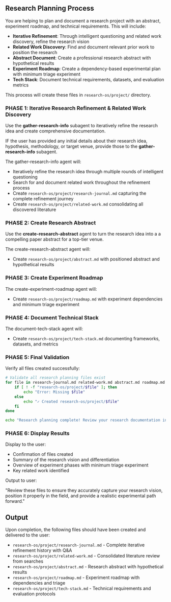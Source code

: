 ## Research Planning Process

You are helping to plan and document a research project with an abstract, experiment roadmap, and technical requirements. This will include:

- **Iterative Refinement**: Through intelligent questioning and related work discovery, refine the research vision
- **Related Work Discovery**: Find and document relevant prior work to position the research
- **Abstract Document**: Create a professional research abstract with hypothetical results
- **Experiment Roadmap**: Create a dependency-based experimental plan with minimum triage experiment
- **Tech Stack**: Document technical requirements, datasets, and evaluation metrics

This process will create these files in `research-os/project/` directory.

### PHASE 1: Iterative Research Refinement & Related Work Discovery

Use the **gather-research-info** subagent to iteratively refine the research idea and create comprehensive documentation.

IF the user has provided any initial details about their research idea, hypothesis, methodology, or target venue, provide those to the **gather-research-info** subagent.

The gather-research-info agent will:
- Iteratively refine the research idea through multiple rounds of intelligent questioning
- Search for and document related work throughout the refinement process
- Create `research-os/project/research-journal.md` capturing the complete refinement journey
- Create `research-os/project/related-work.md` consolidating all discovered literature

### PHASE 2: Create Research Abstract

Use the **create-research-abstract** agent to turn the research idea into a a compelling paper abstract for a top-tier venue.

The create-research-abstract agent will:
- Create `research-os/project/abstract.md` with positioned abstract and hypothetical results

### PHASE 3: Create Experiment Roadmap

The create-experiment-roadmap agent will:
- Create `research-os/project/roadmap.md` with experiment dependencies and minimum triage experiment

### PHASE 4: Document Technical Stack

The document-tech-stack agent will:
- Create `research-os/project/tech-stack.md` documenting frameworks, datasets, and metrics

### PHASE 5: Final Validation

Verify all files created successfully:

```bash
# Validate all research planning files exist
for file in research-journal.md related-work.md abstract.md roadmap.md tech-stack.md; do
    if [ ! -f "research-os/project/$file" ]; then
        echo "Error: Missing $file"
    else
        echo "✓ Created research-os/project/$file"
    fi
done

echo "Research planning complete! Review your research documentation in research-os/project/"
```

### PHASE 6: Display Results

Display to the user:
- Confirmation of files created
- Summary of the research vision and differentiation
- Overview of experiment phases with minimum triage experiment
- Key related work identified

Output to user:

"Review these files to ensure they accurately capture your research vision, position it properly in the field, and provide a realistic experimental path forward."

## Output

Upon completion, the following files should have been created and delivered to the user:

- `research-os/project/research-journal.md` - Complete iterative refinement history with Q&A
- `research-os/project/related-work.md` - Consolidated literature review from searches
- `research-os/project/abstract.md` - Research abstract with hypothetical results
- `research-os/project/roadmap.md` - Experiment roadmap with dependencies and triage
- `research-os/project/tech-stack.md` - Technical requirements and evaluation protocols